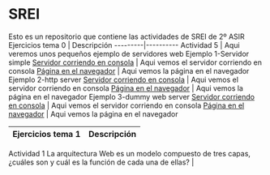 # SREI
Esto es un repositorio que contiene las actividades de SREI de 2º ASIR
Ejercicios tema 0 | Descripción
---------|----------
Actividad 5 | Aqui veremos unos pequeños ejemplo de servidores web
Ejemplo 1-Servidor simple
[Servidor corriendo en consola](Captura_eje1.png) | Aqui vemos el servidor corriendo en consola
[Página en el navegador](ejemplo_1_1.png) | Aqui vemos la página en el navegador 
Ejemplo 2-http server
[Servidor corriendo en consola](ejemplo_2_2.png) | Aqui vemos el servidor corriendo en consola 
[Página en el navegador](ejemplo_2.png) | Aqui vemos la página en el navegador 
Ejemplo 3-dummy web server
[Servidor corriendo en consola](3_1.png) | Aqui vemos el servidor corriendo en consola 
[Página en el navegador](3.png) | Aqui vemos la página en el navegador 

Ejercicios tema 1 | Descripción
---------|----------
Actividad 1
La arquitectura Web es un modelo compuesto de tres capas,                                                                                                                                                                                            ¿cuáles son y cuál es  la función de cada una de ellas? | 
